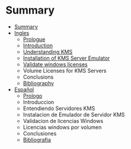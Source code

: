 # Summary

* [Summary](README.md)
* [Ingles](ingles.md)
  * [Prologue](ingles/prologue.md)
  * [Introduction](ingles/introduction.md)
  * [Understanding KMS](ingles/understanding-kms.md)
  * [Installation of KMS Server Emulator](ingles/installation-of-kms-server-emulator.md)
  * [Validate windows licenses](ingles/validate-windows-licenses.md)
  * Volume Licenses for KMS Servers
  * Conclusions
  * [Bibliography](ingles/bibliography.md)
* [Español](espanol.md)
  * [Prologo](espanol/prologo.md)
  * Introduccion
  * Entendiendo Servidores KMS
  * Instalacion de Emulador de Servidor KMS
  * Validacion de licencias Windows
  * Licencias windows por volumen 
  * Conclusiones
  * [Bibliografia](espanol/bibliografia.md)

